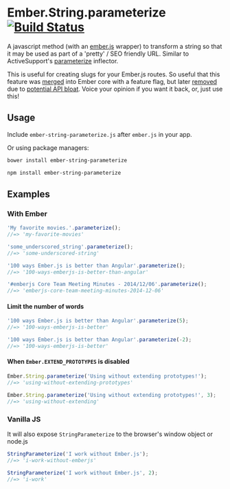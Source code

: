 # Ember.String.parameterize [![Build Status](https://travis-ci.org/gdub22/ember-string-parameterize.png?branch=master)](https://travis-ci.org/gdub22/ember-string-parameterize)

A javascript method (with an [ember.js](http://emberjs.com) wrapper) to transform a string so that it may be used as part of a 'pretty' / SEO friendly URL.
Similar to ActiveSupport's [parameterize](http://api.rubyonrails.org/classes/ActiveSupport/Inflector.html#method-i-parameterize) inflector.

This is useful for creating slugs for your Ember.js routes.  So useful that this feature was [merged](https://github.com/emberjs/ember.js/pull/3953) into Ember core with a feature flag, but later [removed](https://github.com/emberjs/ember.js/pull/4452) due to [potential API bloat](http://emberjs.com/blog/2014/01/19/core-team-meeting-minutes-2014-01-17.html). Voice your opinion if you want it back, or, just use this!

## Usage

Include `ember-string-parameterize.js` after `ember.js` in your app.

Or using package managers:
```bash
bower install ember-string-parameterize
```
```bash
npm install ember-string-parameterize
```

## Examples

### With Ember
```javascript
'My favorite movies.'.parameterize();
//=> 'my-favorite-movies'

'some_underscored_string'.parameterize();
//=> 'some-underscored-string'

'100 ways Ember.js is better than Angular'.parameterize();
//=> '100-ways-emberjs-is-better-than-angular'

'#emberjs Core Team Meeting Minutes - 2014/12/06'.parameterize();
//=> 'emberjs-core-team-meeting-minutes-2014-12-06'
```

#### Limit the number of words
```javascript
'100 ways Ember.js is better than Angular'.parameterize(5);
//=> '100-ways-emberjs-is-better'

'100 ways Ember.js is better than Angular'.parameterize(-2);
//=> '100-ways-emberjs-is-better'
```

#### When `Ember.EXTEND_PROTOTYPES` is disabled
```javascript
Ember.String.parameterize('Using without extending prototypes!');
//=> 'using-without-extending-prototypes'

Ember.String.parameterize('Using without extending prototypes!', 3);
//=> 'using-without-extending'
```

### Vanilla JS
It will also expose `StringParameterize` to the browser's window object or node.js
```javascript
StringParameterize('I work without Ember.js');
//=> 'i-work-without-emberjs'

StringParameterize('I work without Ember.js', 2);
//=> 'i-work'
```